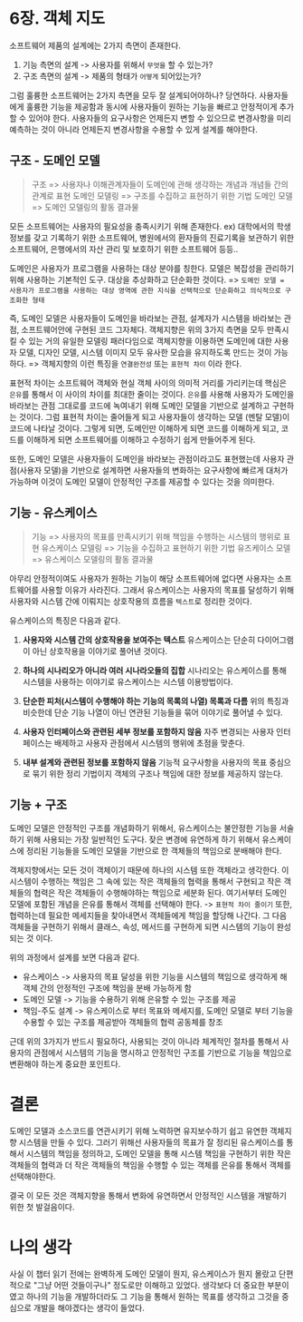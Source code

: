 # 6장. 객체 지도
소프트웨어 제품의 설계에는 2가지 측면이 존재한다.
1. 기능 측면의 설계 
  -> 사용자를 위해서 `무엇을` 할 수 있는가? 
2. 구조 측면의 설계
  -> 제품의 형태가 `어떻게` 되어있는가?
  
그럼 훌륭한 소프트웨어는 2가지 측면을 모두 잘 설계되어야하나? 당연하다.
사용자들에게 훌륭한 기능을 제공함과 동시에 사용자들이 원하는 기능을 빠르고 안정적이게 추가할 수 있어야 한다.
사용자들의 요구사항은 언제든지 변할 수 있으므로 변경사항을 미리 예측하는 것이 아니라 언제든지 변경사항을 수용할 수 있게 설계를 해야한다.


## 구조 - 도메인 모델
> 구조 => 사용자나 이해관계자들이 도메인에 관해 생각하는 개념과 개념들 간의 관계로 표현
> 도메인 모델링 => 구조를 수집하고 표현하기 위한 기법
> 도메인 모델 => 도메인 모델링의 활동 결과물

모든 소프트웨어는 사용자의 필요성을 충족시키기 위해 존재한다.
ex) 대학에서의 학생 정보를 갖고 기록하기 위한 소프트웨어, 병원에서의 환자들의 진료기록을 보관하기 위한 소프트웨어, 은행에서의 자산 관리 및 보호하기 위한 소프트웨어 등등..

도메인은 사용자가 프로그램을 사용하는 대상 분야를 칭한다.
모델은 복잡성을 관리하기 위해 사용하는 기본적인 도구. 대상을 추상화하고 단순화한 것이다.
=> `도메인 모델 = 사용자가 프로그램을 사용하는 대상 영역에 관한 지식을 선택적으로 단순화하고 의식적으로 구조화한 형태`

즉, 도메인 모델은 사용자들이 도메인을 바라보는 관점, 설계자가 시스템을 바라보는 관점, 소프트웨어안에 구현된 코드 그자체다.
객체지향은 위의 3가지 측면을 모두 만족시킬 수 있는 거의 유일한 모델링 패러다임으로 객체지향을 이용하면 도메인에 대한 사용자 모델, 디자인 모델, 시스템 이미지 모두 유사한 모습을 유지하도록 만드는 것이 가능하다.
=> 객체지향의 이런 특징을 `연결완전성` 또는 `표현적 차이` 이라 한다.

표현적 차이는 소프트웨어 객체와 현실 객체 사이의 의미적 거리를 가리키는데 핵심은 `은유`를 통해서 이 사이의 차이를 최대한 줄이는 것이다.
`은유`를 사용해 사용자가 도메인을 바라보는 관점 그대로를 코드에 녹여내기 위해 도메인 모델을 기반으로 설계하고 구현하는 것이다.
그럼 표현적 차이는 줄어들게 되고 사용자들이 생각하는 모델 (멘탈 모델)이 코드에 나타날 것이다. 
그렇게 되면, 도메인만 이해하게 되면 코드를 이해하게 되고, 코드를 이해하게 되면 소프트웨어를 이해하고 수정하기 쉽게 만들어주게 된다.

또한, 도메인 모델은 사용자들이 도메인을 바라보는 관점이라고도 표현했는데 사용자 관점(사용자 모델)을 기반으로 설계하면 사용자들의 변화하는 요구사항에 빠르게 대처가 가능하며 이것이 도메인 모델이 안정적인 구조를 제공할 수 있다는 것을 의미한다.


## 기능 - 유스케이스
> 기능 => 사용자의 목표를 만족시키기 위해 책임을 수행하는 시스템의 행위로 표현
> 유스케이스 모델링 => 기능을 수집하고 표현하기 위한 기법
> 유즈케이스 모델 => 유스케이스 모델링의 활동 결과물

아무리 안정적이여도 사용자가 원하는 기능이 해당 소프트웨어에 없다면 사용자는 소프트웨어를 사용할 이유가 사라진다.
그래서 유스케이스는 사용자의 목표를 달성하기 위해 사용자와 시스템 간에 이뤄지는 상호작용의 흐름을 `텍스트`로 정리한 것이다.

유스케이스의 특징은 다음과 같다.
1. **사용자와 시스템 간의 상호작용을 보여주는 텍스트**
    유스케이스는 단순히 다이어그램이 아닌 상호작용을 이야기로 풀어낸 것이다.
    
2. **하나의 시나리오가 아니라 여러 시나라오들의 집합**
    시나리오는 유스케이스를 통해 시스템을 사용하는 이야기로 유스케이스는 시스템 이용방법이다.
    
3. **단순한 피처(시스템이 수행해야 하는 기능의 목록의 나열) 목록과 다름**
    위의 특징과 비슷한데 단순 기능 나열이 아닌 연관된 기능들을 묶어 이야기로 풀어낼 수 있다.
    
4. **사용자 인터페이스와 관련된 세부 정보를 포함하지 않음**
    자주 변경되는 사용자 인터페이스는 배제하고 사용자 관점에서 시스템의 행위에 초점을 맞춘다.

5. **내부 설계와 관련된 정보를 포함하지 않음**
    기능적 요구사항을 사용자의 목표 중심으로 묶기 위한 정리 기법이지 객체의 구조나 책임에 대한 정보를 제공하지 않는다.
    
    
## 기능 + 구조
도메인 모델은 안정적인 구조를 개념화하기 위해서, 유스케이스는 불안정한 기능을 서술하기 위해 사용되는 가장 일반적인 도구다.
잦은 변경에 유연하게 하기 위해서 유스케이스에 정리된 기능들을 도메인 모델을 기반으로 한 객체들의 책임으로 분배해야 한다.

객체지향에서는 모든 것이 객체이기 때문에 하나의 시스템 또한 객체라고 생각한다.
이 시스템이 수행하는 책임은 그 속에 있는 작은 객체들의 협력을 통해서 구현되고 작은 객체들의 협력은 작은 객체들이 수행해야하는 책임으로 세분화 된다.
여기서부터 도메인 모델에 포함된 개념을 은유를 통해서 객체를 선택해야 한다. -> `표현적 차이 줄이기`
또한, 협력하는데 필요한 메세지들을 찾아내면서 객체들에게 책임을 할당해 나간다.
그 다음 객체들을 구현하기 위해서 클래스, 속성, 메서드를 구현하게 되면 시스템의 기능이 완성되는 것 이다.

위의 과정에서 설계를 보면 다음과 같다.
- 유스케이스 -> 사용자의 목표 달성을 위한 기능을 시스템의 책임으로 생각하게 해 객체 간의 안정적인 구조에 책임을 분배 가능하게 함
- 도메인 모델 -> 기능을 수용하기 위해 은유할 수 있는 구조를 제공
- 책임-주도 설계 -> 유스케이스로 부터 목표와 메세지를, 도메인 모델로 부터 기능을 수용할 수 있는 구조를 제공받아 객체들의 협력 공동체를 창조

근데 위의 3가지가 반드시 필요하다, 사용되는 것이 아니라 체계적인 절차를 통해서 사용자의 관점에서 시스템의 기능을 명시하고 안정적인 구조를 기반으로 기능을 책임으로 변환해야 하는게 중요한 포인트다.

# 결론
도메인 모델과 소스코드를 연관시키기 위해 노력하면 유지보수하기 쉽고 유연한 객체지향 시스템을 만들 수 있다.
그러기 위해선 사용자들의 목표가 잘 정리된 유스케이스를 통해서 시스템의 책임을 정의하고, 도메인 모델을 통해 시스템 책임을 구현하기 위한 작은 객체들의 협력과 더 작은 객체들의 책임을 수행할 수 있는 객체를 은유를 통해서 객체를 선택해야한다.

결국 이 모든 것은 객체지향을 통해서 변화에 유연하면서 안정적인 시스템을 개발하기 위한 첫 발걸음이다.

# 나의 생각
사실 이 챕터 읽기 전에는 완벽하게 도메인 모델이 뭔지, 유스케이스가 뭔지 몰랐고 단편적으로 "그냥 어떤 것들이구나" 정도로만 이해하고 있었다.
생각보다 더 중요한 부분이였고 하나의 기능을 개발하더라도 그 기능을 통해서 원하는 목표를 생각하고 그것을 중심으로 개발을 해야겠다는 생각이 들었다.

